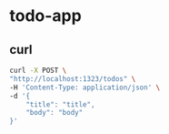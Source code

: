 # todo-app

## curl

```sh
curl -X POST \
"http://localhost:1323/todos" \
-H 'Content-Type: application/json' \
-d '{
    "title": "title",
    "body": "body"
}'
```
